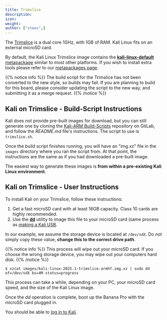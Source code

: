 ```yaml
---
title: Trimslice
description:
icon:
weight:
author: ["steev",]
---
```


The [Trimslice](http://www.compulab.co.il/utilite-computer/web/trim-slice) is a dual core 1GHz, with 1GB of RAM. Kali Linux fits on an external microSD card.

By default, the Kali Linux Trimslice image contains the [**kali-linux-default** metapackage](/docs/general-use/metapackages/) similar to most other platforms. If you wish to install extra tools please refer to our [metapackages page](/docs/general-use/metapackages/).

{{% notice info %}}
The build script for the Trimslice has not been converted to the new style, so builds may fail. If you are planning to build for this board, please consider updating the script to the new way, and submitting it as a merge request.
{{% /notice %}}

## Kali on Trimslice - Build-Script Instructions

Kali does not provide pre-built images for download, but you can still generate one by cloning the [Kali-ARM Build-Scripts](https://gitlab.com/kalilinux/build-scripts/kali-arm) repository on GitLab, and follow the _README.md_ file's instructions. The script to use is `trimslice.sh`.

Once the build script finishes running, you will have an "img.xz" file in the `images` directory where you ran the script from. At that point, the instructions are the same as if you had downloaded a pre-built image.

The easiest way to generate these images is **from within a pre-existing Kali Linux environment**.

## Kali on Trimslice - User Instructions

To install Kali on your Trimslice, follow these instructions:

1. Get a fast microSD card with at least 16GB capacity. Class 10 cards are highly recommended.
2. Use the **[dd](https://manpages.debian.org/testing/coreutils/dd.1.en.html)** utility to image this file to your microSD card (same process as [making a Kali USB](/docs/usb/live-usb-install-with-windows/).

In our example, we assume the storage device is located at `/dev/sdX`. Do _not_ simply copy these value, **change this to the correct drive path**.

{{% notice info %}}
This process will wipe out your microSD card. If you choose the wrong storage device, you may wipe out your computers hard disk.
{{% /notice %}}

```console
$ xzcat images/kali-linux-2025.1-trimslice-armhf.img.xz | sudo dd of=/dev/sdX bs=4M status=progress
```

This process can take a while, depending on your PC, your microSD card speed, and the size of the Kali Linux image.

Once the _dd_ operation is complete, boot up the Banana Pro with the microSD card plugged in.

You should be able to [log in to Kali](/docs/introduction/default-credentials/).
